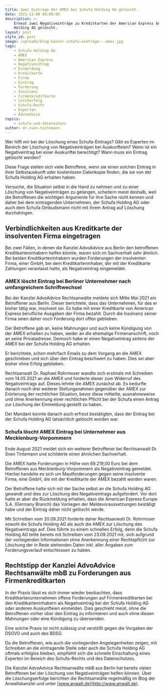 ```yaml
---
title: Zwei Einträge der AMEX bei Schufa Holding AG gelöscht.
date: 2021-11-08 00:00:00
description: >-
    Erneut zwei Negativeinträge zu Kreditkarten der American Express bei Schufa
    Holding AG gelöscht. 
layout: post
style_id: post
image: /uploads/blog-banner-schufa-einträge---amex.jpg
tags:
    - Schufa Holding AG
    - AMEX
    - American Express
    - Negativeintrag
    - Einmeldung
    - Kreditkarte
    - Firma
    - Eintrag
    - Forderung
    - Insolvenz
    - Firmenkreditkarte
    - Löscherfolg
    - Schufa-Recht
    - Experten
    - Advoadvice
topics:
    - schufa-und-datenschutz
author: dr-sven-tintemann
---
```

Wer hilft mir bei der Löschung eines Schufa-Eintrags? Gibt es Experten im Bereich der Löschung von Negativeinträgen bei Auskunfteien? Wann ist ein Negativeintrag bei einer Auskunftei berechtigt? Wann muss ein Eintrag gelöscht werden?

Diese Frage stellen sich viele Betroffene, wenn sie einen solchen Eintrag in ihrer Selbstauskunft oder kostenlosen Datenkopie finden, die sie von der Schufa Holding AG erhalten haben.

Versuche, die Situation selbst in die Hand zu nehmen und zu einer Löschung von Negativeinträgen zu gelangen, scheitern meist deshalb, weil die Betroffenen die wichtigen Argumente für ihre Sache nicht kennen und daher bei dem eintragenden Unternehmen, der Schufa Holding AG oder auch dem Schufa Ombudsmann nicht mit ihrem Antrag auf Löschung durchdringen.

## **Verbindlichkeiten aus Kreditkarte der insolventen Firma eingetragen**

Bei zwei Fällen, in denen die Kanzlei AdvoAdvice aus Berlin den betroffenen Kreditkarteninhabern helfen könnte, waren sich im Sachverhalt sehr ähnlich. Bei beiden Kreditkarteninhabern wurden Forderungen der insolventen Firma, einer GmbH, bei dem Kreditkarteninhaber, der mit der Kreditkarte Zahlungen veranlasst hatte, als Negativeintrag eingemeldet.

### **AMEX löscht Eintrag bei Berliner Unternehmer nach umfangreichem Schriftwechsel**

Bei der Kanzlei AdvoAdvice Rechtsanwälte meldete sich Mitte Mai 2021 ein Betroffener aus Berlin. Dieser berichtete, dass das Unternehmen, für das er bisher tätig war, insolvent sei. Es habe mit einer Kreditkarte von American Express berufliche Ausgaben der Firma bezahlt. Durch die Insolvenz seiner Firma seien daher noch Forderung dort offen geblieben.

Der Betroffene gab an, keine Mahnungen und auch keine Kündigung von der AMEX erhalten zu haben, weder an die ehemalige Firmenanschrift, noch an seine Privatadresse. Dennoch habe er einen Negativeintrag seitens der AMEX bei der Schufa Holding AG erhalten.

Er berichtete, schon mehrfach Emails zu dem Vorgang an die AMEX geschrieben und sich über den Eintrag beschwert zu haben. Dies sei aber bisher ohne Erfolg geblieben.

Rechtsanwalt Dr. Raphael Rohrmoser wandte sich erstmals mit Schreiben vom 14.05.2021 an die AMEX und forderte dieser zum Widerruf des Negativeintrags auf. Dieses lehnte die AMEX zunächst ab. Es bedurfte danach noch drei weiterer Stellungsnahmen gegenüber der AMEX zur Erörterung der rechtlichen Situation, bevor diese mitteilte, ausnahmeweise und ohne Anerkennung einer rechtlichen Pflicht bei der Schufa einen Antrag zur Löschung der Einmeldung gestellt zu haben.

Der Mandant konnte danach auch erfreut bestätigten, dass der Eintrag bei der Schufa Holding AG tatsächlich gelöscht worden war.

### **Schufa löscht AMEX Eintrag bei Unternehmer aus Mecklenburg-Vorpommern**

Ende August 2021 meldet sich ein weiterer Betroffener bei Rechtsanwalt Dr. Sven Tintemann und schilderte einen ähnlichen Sachverhalt.

Die AMEX hatte Forderungen in Höhe von 69.219,00 Euro bei dem Betroffenen aus Mecklenburg-Vorpommern als Negativeintrag gemeldet. Hierbei handelte es sich um Mautforderungen gegen seine insolvente Firma, eine GmbH, die mit der Kreditkarte der AMEX bezahlt worden waren.

Der Betroffene hatte sich mit der Sache selbst an die Schufa Holding AG gewandt und dies zur Löschung des Negativeintrags aufgefordert. Vor dort hatte er aber die Rückmeldung erhalten, dass die American Express Europe S.A. (Germany Branch) das Vorliegen der Meldevoraussetzungen bestätigt habe und der Eintrag daher nicht gelöscht werde.

Mit Schreiben vom 20.09.2021 forderte daher Rechtsanwalt Dr. Rohrmoser sowohl die Schufa Holding AG als auch die AMEX zur Löschung des Negativeintrags auf. Dies führte zu einem schnellen Erfolg, denn die Schufa Holding AG teilte bereits mit Schreiben vom 23.09.2021 mit, sich aufgrund der vorliegenden Informationen ohne Anerkennung einer Rechtspflicht zur Löschung der in Rede stehenden Daten inkl. aller Angaben zum Forderungsverlauf entschlossen zu haben.

## **Rechtstipp der Kanzlei AdvoAdvice Rechtsanwälte mbB zu Forderungen aus Firmenkreditkarten**

In der Praxis lässt es sich immer wieder beobachten, dass Kreditkartenunternehmen offene Forderungen auf Firmenkreditkarten bei den Kreditkarteninhabern als Negativeintrag bei der Schufa Holding AG oder anderen Auskunfteien einmelden. Dies geschieht meist, ohne die Betroffenen vorher über den Eintrag zu informieren und auch ohne diesen Mahnungen oder eine Kündigung zu übersenden.

Eine solche Praxis ist nicht zulässig und verstö&szlig;t gegen die Vorgaben der DSGVO und auch des BDSG.

Da die Betroffenen, wie auch die vorliegenden Angelegenheiten zeigen, mit Schreiben an die eintragende Stelle oder auch die Schufa Holding AG oftmals erfolglos bleiben, empfiehlt sich die schnelle Einschaltung eines Experten im Bereich des Schufa-Rechts und des Datenschutzes.

Die Kanzlei AdvoAdvice Rechtsanwälte mbB aus Berlin hat bereits vielen Betroffenen bei der Löschung von Negativeinträgen helfen können. Über die Löschungserfolge berichten die Rechtsanwälte regelmä&szlig;ig im Blog der Anwaltskanzlei und unter [www.anwalt.de](http://www.anwalt.de).

